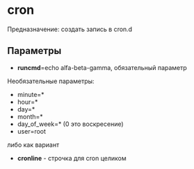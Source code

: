 # cron

Предназначение: создать запись в cron.d

## Параметры

* **runcmd**=echo alfa-beta-gamma, обязательный параметр

Необязательные параметры:
* minute=*
* hour=*
* day=*
* month=*
* day_of_week=* (0 это воскресение)
* user=root

либо как вариант

* **cronline** - строчка для cron целиком

